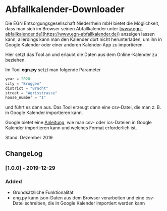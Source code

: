 # Abfallkalender-Downloader

Die EGN Entsorgungsgesellschaft Niederrhein mbH bietet die Möglichkeit, dass man sich im Browser seinen Abfallkalender unter [www.egn-abfallkalender.de](https://www.egn-abfallkalender.de/) anzeigen lassen kann, allerdings kann man den Kalender dort nicht herunterladen, um ihn in Google Kalender oder einer anderen Kalender-App zu importieren.

Hier setzt das Tool an und erlaubt die Daten aus dem Online-Kalender zu beziehen.

Im Tool __egn.py__ setzt man folgende Parameter

```python
year = 2020
city = "Brüggen"
district = "Bracht"
street = "Agrisstrasse"
house_number = "1"
```

und führt es dann aus. Das Tool erzeugt dann eine csv-Datei, die man z. B. in Google Kalender importieren kann.

Google bietet eine [Anleitung](https://support.google.com/calendar/answer/37118), wie man csv- oder ics-Dateien in Google Kalender importieren kann und welches Format erforderlich ist.

Stand: Dezember 2019

## ChangeLog

### [1.0.0] - 2019-12-29
### Added
- Grundsätzliche Funktionalität
- eng.py kann json-Daten aus dem Browser verarbeiten und eine csv-Datei schreiben, die in Google Kalender importiert werden kann
